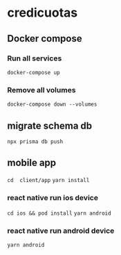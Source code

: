 # credicuotas

## Docker compose

### Run all services

``docker-compose up``

### Remove all volumes

``docker-compose down --volumes``

## migrate schema db

``npx prisma db push``

## mobile app

``cd  client/app``
``yarn install``

### react native run ios device

``cd ios && pod install``
``yarn android``

### react native run android device

``yarn android``


